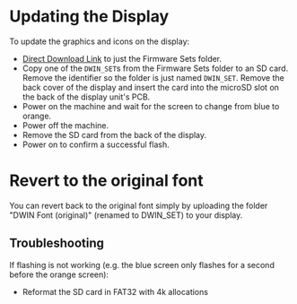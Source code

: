 # Updating the Display

To update the graphics and icons on the display:

- [Direct Download Link](https://minhaskamal.github.io/DownGit/#/home?url=https://github.com/classicrocker883/MriscocProUI/tree/2023-August/display%20assets/Aquila%20Display%20firmware/Firmware%20Sets) to just the Firmware Sets folder.
- Copy one of the `DWIN_SET`s from the Firmware Sets folder to an SD card. Remove the identifier so the folder is just named `DWIN_SET`. Remove the back cover of the display and insert the card into the microSD slot on the back of the display unit's PCB.
- Power on the machine and wait for the screen to change from blue to orange.
- Power off the machine.
- Remove the SD card from the back of the display.
- Power on to confirm a successful flash.

# Revert to the original font
You can revert back to the original font simply by uploading the folder "DWIN Font (original)" (renamed to DWIN_SET) to your display.

## Troubleshooting
If flashing is not working (e.g. the blue screen only flashes for a second before the orange screen):
- Reformat the SD card in FAT32 with 4k allocations
